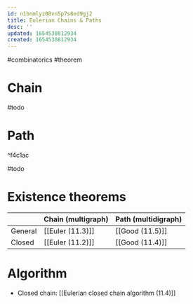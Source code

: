 ```yaml
---
id: n1bnmlyz08vn5p7s8ed9gj2
title: Eulerian Chains & Paths
desc: ''
updated: 1654530812934
created: 1654530812934
---
```

#combinatorics  #theorem
# Chain
#todo
# Path

^f4c1ac

#todo
# Existence theorems
|	 | Chain (multigraph) |  Path (multidigraph) |
| ---------| -------------------| ---------------------|
| General | [[Euler (11.3)]] | [[Good (11.5)]] |
| Closed |[[Euler (11.2)]] | [[Good (11.4)]] |
# Algorithm
- Closed chain: [[Eulerian closed chain algorithm (11.4)]]
